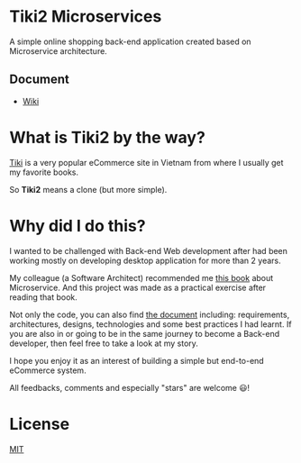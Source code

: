 # Tiki2 Microservices
A simple online shopping back-end application created based on Microservice architecture.
## Document
- [Wiki](https://github.com/johnlemon93/tiki2-uservices/wiki)

# What is Tiki2 by the way?
[Tiki](https://tiki.vn) is a very popular eCommerce site in Vietnam from where I usually get my favorite books.

So **Tiki2** means a clone (but more simple).

# Why did I do this?
I wanted to be challenged with Back-end Web development after had been working mostly on developing desktop application for more than 2 years. 

My colleague (a Software Architect) recommended me [this book](https://www.manning.com/books/microservices-in-net-core) about Microservice. And this project was made as a practical exercise after reading that book. 

Not only the code, you can also find [the document](https://github.com/johnlemon93/tiki2-uservices/wiki) including: requirements, architectures, designs, technologies and some best practices I had learnt. If you are also in or going to be in the same journey to become a Back-end developer, then feel free to take a look at my story.

I hope you enjoy it as an interest of building a simple but end-to-end eCommerce system.

All feedbacks, comments and especially "stars" are welcome :smiley:!

# License
[MIT](https://opensource.org/licenses/MIT)
